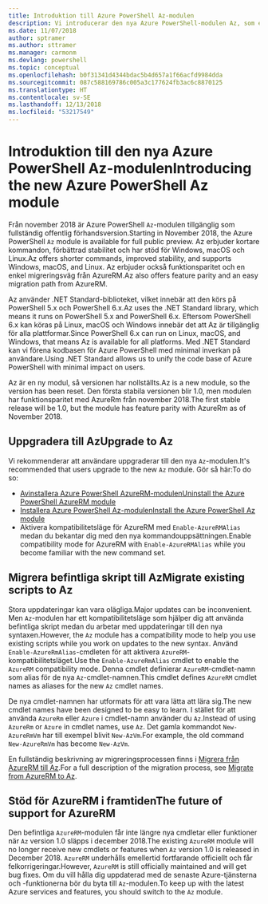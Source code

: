 ```yaml
---
title: Introduktion till Azure PowerShell Az-modulen
description: Vi introducerar den nya Azure PowerShell-modulen Az, som ersätter AzureRM-modulen.
ms.date: 11/07/2018
author: sptramer
ms.author: sttramer
ms.manager: carmonm
ms.devlang: powershell
ms.topic: conceptual
ms.openlocfilehash: b0f31341d4344bdac5b4d657a1f66acfd9984dda
ms.sourcegitcommit: 087c588169786c005a3c177624fb3ac6c8870125
ms.translationtype: HT
ms.contentlocale: sv-SE
ms.lasthandoff: 12/13/2018
ms.locfileid: "53217549"
---
```

# <a name="introducing-the-new-azure-powershell-az-module"></a><span data-ttu-id="94a89-103">Introduktion till den nya Azure PowerShell Az-modulen</span><span class="sxs-lookup"><span data-stu-id="94a89-103">Introducing the new Azure PowerShell Az module</span></span>

<span data-ttu-id="94a89-104">Från november 2018 är Azure PowerShell `Az`-modulen tillgänglig som fullständig offentlig förhandsversion.</span><span class="sxs-lookup"><span data-stu-id="94a89-104">Starting in November 2018, the Azure PowerShell `Az` module is available for full public preview.</span></span>
<span data-ttu-id="94a89-105">Az erbjuder kortare kommandon, förbättrad stabilitet och har stöd för Windows, macOS och Linux.</span><span class="sxs-lookup"><span data-stu-id="94a89-105">Az offers shorter commands, improved stability, and supports Windows, macOS, and Linux.</span></span> <span data-ttu-id="94a89-106">Az erbjuder också funktionsparitet och en enkel migreringsväg från AzureRM.</span><span class="sxs-lookup"><span data-stu-id="94a89-106">Az also offers feature parity and an easy migration path from AzureRM.</span></span>

<span data-ttu-id="94a89-107">Az använder .NET Standard-biblioteket, vilket innebär att den körs på PowerShell 5.x och PowerShell 6.x.</span><span class="sxs-lookup"><span data-stu-id="94a89-107">Az uses the .NET Standard library, which means it runs on PowerShell 5.x and PowerShell 6.x.</span></span>
<span data-ttu-id="94a89-108">Eftersom PowerShell 6.x kan köras på Linux, macOS och Windows innebär det att Az är tillgänglig för alla plattformar.</span><span class="sxs-lookup"><span data-stu-id="94a89-108">Since PowerShell 6.x can run on Linux, macOS, and Windows, that means Az is available for all platforms.</span></span>
<span data-ttu-id="94a89-109">Med .NET Standard kan vi förena kodbasen för Azure PowerShell med minimal inverkan på användare.</span><span class="sxs-lookup"><span data-stu-id="94a89-109">Using .NET Standard allows us to unify the code base of Azure PowerShell with minimal impact on users.</span></span>

<span data-ttu-id="94a89-110">Az är en ny modul, så versionen har nollställts.</span><span class="sxs-lookup"><span data-stu-id="94a89-110">Az is a new module, so the version has been reset.</span></span> <span data-ttu-id="94a89-111">Den första stabila versionen blir 1.0, men modulen har funktionsparitet med AzureRm från november 2018.</span><span class="sxs-lookup"><span data-stu-id="94a89-111">The first stable release will be 1.0, but the module has feature parity with AzureRm as of November 2018.</span></span>

## <a name="upgrade-to-az"></a><span data-ttu-id="94a89-112">Uppgradera till Az</span><span class="sxs-lookup"><span data-stu-id="94a89-112">Upgrade to Az</span></span>

<span data-ttu-id="94a89-113">Vi rekommenderar att användare uppgraderar till den nya `Az`-modulen.</span><span class="sxs-lookup"><span data-stu-id="94a89-113">It's recommended that users upgrade to the new `Az` module.</span></span> <span data-ttu-id="94a89-114">Gör så här:</span><span class="sxs-lookup"><span data-stu-id="94a89-114">To do so:</span></span>

* [<span data-ttu-id="94a89-115">Avinstallera Azure PowerShell AzureRM-modulen</span><span class="sxs-lookup"><span data-stu-id="94a89-115">Uninstall the Azure PowerShell AzureRM module</span></span>](/powershell/azure/uninstall-azurerm-ps)
* [<span data-ttu-id="94a89-116">Installera Azure PowerShell Az-modulen</span><span class="sxs-lookup"><span data-stu-id="94a89-116">Install the Azure PowerShell Az module</span></span>](/powershell/azure/install-az-ps)
* <span data-ttu-id="94a89-117">Aktivera kompatibilitetsläge för AzureRM med `Enable-AzureRMAlias` medan du bekantar dig med den nya kommandouppsättningen.</span><span class="sxs-lookup"><span data-stu-id="94a89-117">Enable compatibility mode for AzureRM with `Enable-AzureRMAlias` while you become familiar with the new command set.</span></span>

## <a name="migrate-existing-scripts-to-az"></a><span data-ttu-id="94a89-118">Migrera befintliga skript till Az</span><span class="sxs-lookup"><span data-stu-id="94a89-118">Migrate existing scripts to Az</span></span>

<span data-ttu-id="94a89-119">Stora uppdateringar kan vara olägliga.</span><span class="sxs-lookup"><span data-stu-id="94a89-119">Major updates can be inconvenient.</span></span> <span data-ttu-id="94a89-120">Men `Az`-modulen har ett kompatibilitetsläge som hjälper dig att använda befintliga skript medan du arbetar med uppdateringar till den nya syntaxen.</span><span class="sxs-lookup"><span data-stu-id="94a89-120">However, the `Az` module has a compatibility mode to help you use existing scripts while you work on updates to the new syntax.</span></span> <span data-ttu-id="94a89-121">Använd `Enable-AzureRmAlias`-cmdleten för att aktivera `AzureRM`-kompatibilitetsläget.</span><span class="sxs-lookup"><span data-stu-id="94a89-121">Use the `Enable-AzureRmAlias` cmdlet to enable the `AzureRM` compatibility mode.</span></span> <span data-ttu-id="94a89-122">Denna cmdlet definierar `AzureRM`-cmdlet-namn som alias för de nya `Az`-cmdlet-namnen.</span><span class="sxs-lookup"><span data-stu-id="94a89-122">This cmdlet defines `AzureRM` cmdlet names as aliases for the new `Az` cmdlet names.</span></span>

<span data-ttu-id="94a89-123">De nya cmdlet-namnen har utformats för att vara lätta att lära sig.</span><span class="sxs-lookup"><span data-stu-id="94a89-123">The new cmdlet names have been designed to be easy to learn.</span></span> <span data-ttu-id="94a89-124">I stället för att använda `AzureRm` eller `Azure` i cmdlet-namn använder du `Az`.</span><span class="sxs-lookup"><span data-stu-id="94a89-124">Instead of using `AzureRm` or `Azure` in cmdlet names, use `Az`.</span></span> <span data-ttu-id="94a89-125">Det gamla kommandot `New-AzureRmVm` har till exempel blivit `New-AzVm`.</span><span class="sxs-lookup"><span data-stu-id="94a89-125">For example, the old command `New-AzureRmVm` has become `New-AzVm`.</span></span>

<span data-ttu-id="94a89-126">En fullständig beskrivning av migreringsprocessen finns i [Migrera från AzureRM till Az](migrate-from-azurerm-to-az.md).</span><span class="sxs-lookup"><span data-stu-id="94a89-126">For a full description of the migration process, see [Migrate from AzureRM to Az](migrate-from-azurerm-to-az.md).</span></span>

## <a name="the-future-of-support-for-azurerm"></a><span data-ttu-id="94a89-127">Stöd för AzureRM i framtiden</span><span class="sxs-lookup"><span data-stu-id="94a89-127">The future of support for AzureRM</span></span>

<span data-ttu-id="94a89-128">Den befintliga `AzureRM`-modulen får inte längre nya cmdletar eller funktioner när `Az` version 1.0 släpps i december 2018.</span><span class="sxs-lookup"><span data-stu-id="94a89-128">The existing `AzureRM` module will no longer receive new cmdlets or features when `Az` version 1.0 is released in December 2018.</span></span> <span data-ttu-id="94a89-129">`AzureRM` underhålls emellertid fortfarande officiellt och får felkorrigeringar.</span><span class="sxs-lookup"><span data-stu-id="94a89-129">However, `AzureRM` is still officially maintained and will get bug fixes.</span></span> <span data-ttu-id="94a89-130">Om du vill hålla dig uppdaterad med de senaste Azure-tjänsterna och -funktionerna bör du byta till `Az`-modulen.</span><span class="sxs-lookup"><span data-stu-id="94a89-130">To keep up with the latest Azure services and features, you should switch to the `Az` module.</span></span>